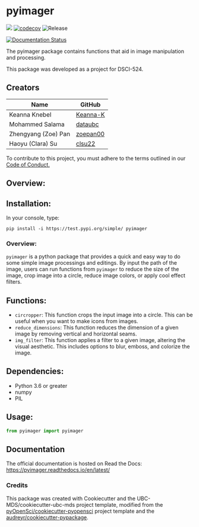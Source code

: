 # pyimager 

![](https://github.com/UBC-MDS/pyimager/workflows/build/badge.svg) [![codecov](https://codecov.io/gh/UBC-MDS/pyimager/branch/master/graph/badge.svg)](https://codecov.io/gh/UBC-MDS/pyimager) ![Release](https://github.com/UBC-MDS/pyimager/workflows/Release/badge.svg)

[![Documentation Status](https://readthedocs.org/projects/pyimager/badge/?version=latest)](https://pyimager.readthedocs.io/en/latest/?badge=latest)

The pyimager package contains functions that aid in image manipulation and processing.

This package was developed as a project for DSCI-524.

## Creators

| Name | GitHub |
|---|---|
| Keanna Knebel| [Keanna-K](https://github.com/Keanna-K) |
| Mohammed Salama | [dataubc](https://github.com/dataubc) |
| Zhengyang (Zoe) Pan | [zoepan00](https://github.com/zoepan00) |
| Haoyu (Clara) Su | [clsu22](https://github.com/clsu22) |

To contribute to this project, you must adhere to the terms outlined in our [Code of Conduct.](https://github.com/UBC-MDS/pyimager/blob/master/CONDUCT.md)

## Overview:

## Installation:

In your console, type:

```
pip install -i https://test.pypi.org/simple/ pyimager
```
### Overview:

`pyimager` is a python package that provides a quick and easy way to do some simple image processings and editings. By input the path of the image, users can run functions from `pyimager` to reduce the size of the image, crop image into a circle, reduce image colors, or apply cool effect filters. 

## Functions:

- `circropper`: This function crops the input image into a circle. This can be useful when you want to make icons from images. 
- `reduce_dimensions`: This function reduces the dimension of a given image by removing vertical and horizontal seams.
- `img_filter`: This function applies a filter to a given image, altering the visual aesthetic. This includes options to 
blur, emboss, and colorize the image. 

## Dependencies:
- Python 3.6 or greater
- numpy
- PIL

## Usage:

``` python
from pyimager import pyimager
```

## Documentation
The official documentation is hosted on Read the Docs: <https://pyimager.readthedocs.io/en/latest/>

### Credits
This package was created with Cookiecutter and the UBC-MDS/cookiecutter-ubc-mds project template, modified from the [pyOpenSci/cookiecutter-pyopensci](https://github.com/pyOpenSci/cookiecutter-pyopensci) project template and the [audreyr/cookiecutter-pypackage](https://github.com/audreyr/cookiecutter-pypackage).

